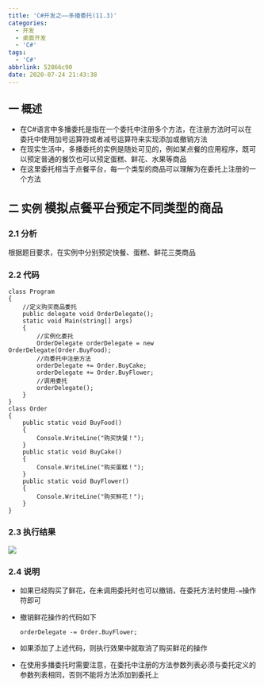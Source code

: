 ```yaml
---
title: 'C#开发之——多播委托(11.3)'
categories:
  - 开发
  - 桌面开发
  - 'C#'
tags:
  - 'C#'
abbrlink: 52866c90
date: 2020-07-24 21:43:38
---
```

## 一  概述

* 在C#语言中多播委托是指在一个委托中注册多个方法，在注册方法时可以在委托中使用加号运算符或者减号运算符来实现添加或撤销方法
* 在现实生活中，多播委托的实例是随处可见的，例如某点餐的应用程序，既可以预定普通的餐饮也可以预定蛋糕、鲜花、水果等商品
* 在这里委托相当于点餐平台，每一个类型的商品可以理解为在委托上注册的一个方法

<!--more-->

## 二 实例 <font size=5> 模拟点餐平台预定不同类型的商品 </font>

### 2.1 分析

 根据题目要求，在实例中分别预定快餐、蛋糕、鲜花三类商品 

### 2.2 代码

```
class Program
{
    //定义购买商品委托
    public delegate void OrderDelegate();
    static void Main(string[] args)
    {
        //实例化委托
        OrderDelegate orderDelegate = new OrderDelegate(Order.BuyFood);
        //向委托中注册方法
        orderDelegate += Order.BuyCake;
        orderDelegate += Order.BuyFlower;
        //调用委托
        orderDelegate();
    }
}
class Order
{
    public static void BuyFood()
    {
        Console.WriteLine("购买快餐！");
    }
    public static void BuyCake()
    {
        Console.WriteLine("购买蛋糕！");
    }
    public static void BuyFlower()
    {
        Console.WriteLine("购买鲜花！");
    }
}
```

### 2.3 执行结果
![][1]

### 2.4 说明

* 如果已经购买了鲜花，在未调用委托时也可以撤销，在委托方法时使用`-=`操作符即可

* 撤销鲜花操作的代码如下

  ```
  orderDelegate -= Order.BuyFlower;
  ```

* 如果添加了上述代码，则执行效果中就取消了购买鲜花的操作

* 在使用多播委托时需要注意，在委托中注册的方法参数列表必须与委托定义的参数列表相同，否则不能将方法添加到委托上




[1]:https://images.pgzxc.com/csharp-delegate-duo-bo.png
